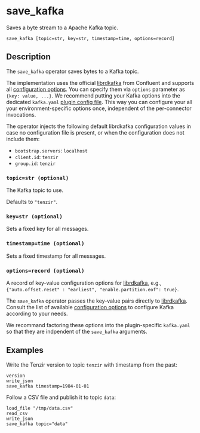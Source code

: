 # save_kafka

Saves a byte stream to a Apache Kafka topic.

```tql
save_kafka [topic=str, key=str, timestamp=time, options=record]

```

## Description

The `save_kafka` operator saves bytes to a Kafka topic.

The implementation uses the official [librdkafka][librdkafka] from Confluent and
supports all [configuration options][librdkafka-options]. You can specify them
via `options` parameter as `{key: value, ...}`. We recommend putting your Kafka options into the
dedicated `kafka.yaml` [plugin config file](../../configuration.md#load-plugins).
This way you can configure your all your environment-specific options once,
independent of the per-connector invocations.

[librdkafka]: https://github.com/confluentinc/librdkafka
[librdkafka-options]: https://github.com/confluentinc/librdkafka/blob/master/CONFIGURATION.md

The operator injects the following default librdkafka configuration values in
case no configuration file is present, or when the configuration does not
include them:

- `bootstrap.servers`: `localhost`
- `client.id`: `tenzir`
- `group.id`: `tenzir`

<!-- Is still this true? -->
<!-- The default format for the `kafka` connector is `json`. -->

### `topic=str (optional)`

The Kafka topic to use.

Defaults to `"tenzir"`.

### `key=str (optional)`

Sets a fixed key for all messages.

### `timestamp=time (optional)`

Sets a fixed timestamp for all messages.

### `options=record (optional)`

A record of key-value configuration options for
[librdkafka][librdkafka], e.g., `{"auto.offset.reset" : "earliest",
"enable.partition.eof": true}`.

The `save_kafka` operator passes the key-value pairs directly to
[librdkafka][librdkafka]. Consult the list of available [configuration
options][librdkafka-options] to configure Kafka according to your needs.

We recommand factoring these options into the plugin-specific `kafka.yaml` so
that they are indpendent of the `save_kafka` arguments.

## Examples

Write the Tenzir version to topic `tenzir` with timestamp from the past:

```tql
version
write_json
save_kafka timestamp=1984-01-01
```

Follow a CSV file and publish it to topic `data`:

```tql
load_file "/tmp/data.csv"
read_csv
write_json
save_kafka topic="data"
```
